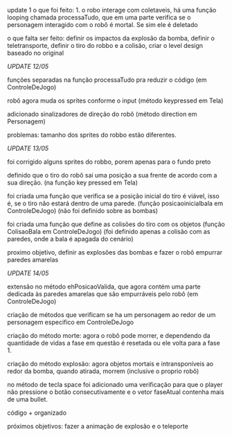 update 1
o que foi feito: 1. o robo interage com coletaveis, há uma função looping chamada processaTudo, que em uma parte verifica se o personagem interagido com o robô é mortal. Se sim ele é deletado

o que falta ser feito: definir os impactos da explosão da bomba, definir o teletransporte, definir o tiro do robbo e a colisão,
criar o level design baseado no original


*UPDATE 12/05*

funções separadas na função processaTudo pra reduzir o código (em ControleDeJogo)

robô agora muda os sprites conforme o input (método keypressed em Tela)

adicionado sinalizadores de direção do robô (método direction em Personagem)

problemas:
tamanho dos sprites do robbo estão diferentes.

*UPDATE 13/05*

foi corrigido alguns sprites do robbo, porem apenas para o fundo preto

definido que o tiro do robô sai uma posição a sua frente de acordo com a sua direção. (na função key pressed em Tela)

foi criada uma função que verifica se a posição inicial do tiro é viável, isso é, se o tiro não estará dentro de uma parede. (função posicaoinicialbala em ControleDeJogo) (não foi definido sobre as bombas)

foi criada uma função que define as colisões do tiro com os objetos (função ColisaoBala em ControleDeJogo) (foi definido apenas a colisão com as paredes, onde a bala é apagada do cenário)


proximo objetivo, definir as explosões das bombas e fazer o robô empurrar paredes amarelas


*UPDATE 14/05*

extensão no método ehPosicaoValida, que agora contém uma parte dedicada
às paredes amarelas que são empurráveis pelo robô (em ControleDeJogo)

criação de métodos que verificam se ha um personagem ao redor de um personagem especifico em ControleDeJogo

criação do método morte: agora o robô pode morrer, e dependendo da quantidade de vidas a fase em questão é resetada ou ele volta para a fase 1.

criação do método explosão: agora objetos mortais e intransponíveis ao redor da bomba, quando atirada, morrem (inclusive o proprio robô)

no método de tecla space foi adicionado uma verificação para que o player não pressione o botão consecutivamente e o vetor faseAtual contenha mais de uma bullet.

código + organizado

próximos objetivos: fazer a animação de explosão e o teleporte


